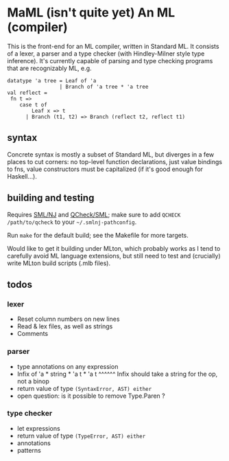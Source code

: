 # MaML (isn't quite yet) An ML (compiler)

This is the front-end for an ML compiler, written in Standard ML. It consists of a lexer, a parser and a type checker (with Hindley-Milner style type inference). It's currently capable of parsing and type checking programs that are recognizably ML, e.g.

```
datatype 'a tree = Leaf of 'a
                 | Branch of 'a tree * 'a tree
val reflect =
 fn t =>
    case t of
        Leaf x => t
      | Branch (t1, t2) => Branch (reflect t2, reflect t1)
```

## syntax

Concrete syntax is mostly a subset of Standard ML, but diverges in a few places to cut corners: no top-level function declarations, just value bindings to fns, value constructors must be capitalized (if it's good enough for Haskell...).

## building and testing

Requires [SML/NJ](http://smlnj.org/) and [QCheck/SML](http://contrapunctus.net/league/haques/qcheck/qcheck.html); make sure to add `QCHECK /path/to/qcheck` to your `~/.smlnj-pathconfig`.

Run `make` for the default build; see the Makefile for more targets.

Would like to get it building under MLton, which probably works as I tend to carefully avoid ML language extensions, but still need to test and (crucially) write MLton build scripts (.mlb files).

## todos

### lexer

- Reset column numbers on new lines
- Read & lex files, as well as strings
- Comments

### parser

- type annotations on any expression
- Infix of 'a * string * 'a t * 'a t
                ^^^^^^ Infix should take a string for the op, not a binop
- return value of type `(SyntaxError, AST) either`
- open question: is it possible to remove Type.Paren ?

### type checker

- let expressions
- return value of type `(TypeError, AST) either`
- annotations
- patterns
